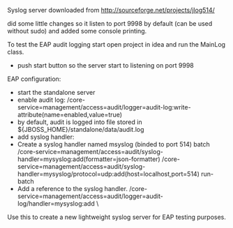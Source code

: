 Syslog server downloaded from http://sourceforge.net/projects/jlog514/

did some little changes so it listen to port 9998 by default (can be used without sudo) and added some console printing.

To test the EAP audit logging start open project in idea and run the MainLog class.
 - push start button so the server start to listening on port 9998

EAP configuration:
 - start the standalone server
 - enable audit log:
/core-service=management/access=audit/logger=audit-log:write-attribute(name=enabled,value=true)
 - by default, audit is logged into file stored in ${JBOSS_HOME}/standalone/data/audit.log
 - add syslog handler:
 - Create a syslog handler named msyslog (binded to port 514)
batch
/core-service=management/access=audit/syslog-handler=mysyslog:add(formatter=json-formatter)
/core-service=management/access=audit/syslog-handler=mysyslog/protocol=udp:add(host=localhost,port=514)
run-batch
 - Add a reference to the syslog handler.
/core-service=management/access=audit/logger=audit-log/handler=mysyslog:add                            \

Use this to create a new lightweight syslog server for EAP testing purposes.

